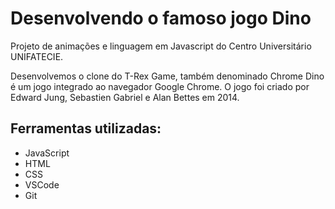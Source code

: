 # Desenvolvendo o famoso jogo Dino

Projeto de animações e linguagem em Javascript do Centro Universitário UNIFATECIE. 

Desenvolvemos o clone do T-Rex Game, também denominado Chrome Dino é um jogo integrado ao navegador Google Chrome. 
O jogo foi criado por Edward Jung, Sebastien Gabriel e Alan Bettes em 2014.

## Ferramentas utilizadas:

- JavaScript
- HTML
- CSS
- VSCode
- Git
